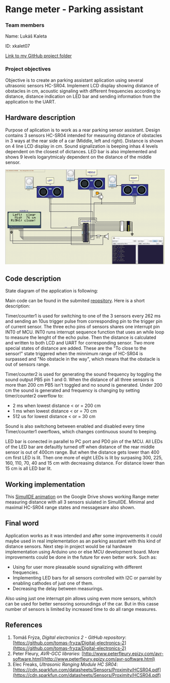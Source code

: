 # Range meter - Parking assistant

### Team members

Name: Lukáš Kaleta

ID: xkalet07

[Link to my GitHub project folder](https://github.com/xkalet07/Digital-electronics-2/tree/master/Labs/project)


### Project objectives

Objective is to create an parking assistant aplication using several ultrasonic sensors HC-SR04. Implement LCD display showing distance of obstacles in cm, acoustic signaling with different frequencies according to distance, distance indication on LED bar and sending information from the application to the UART.


## Hardware description

Purpose of aplication is to work as a rear parking sensor assistant. Design contains 3 sensors HC-SR04 intended for measuring distance of obstacles in 3 ways at the rear side of a car (Middle, left and right). Distance is shown on 4 line LCD display in cm. Sound signalization is beeping inhas 4 levels dependent on the closest of dictances. LED bar is also implemented and shows 9 levels logarytmicaly dependent on the distance of the middle sensor.

![SimulIDE hardware implementation](pictures/SIMUL_SCREEN.png)

## Code description

State diagram of the application is following:



Main code can be found in the submited [reopsitory](https://github.com/xkalet07/Digital-electronics-2/tree/master/Labs/project). Here is a short description:

Timer/counter1 is used for switching to one of the 3 sensors every 262 ms and sending an 10us trigger pulse from corresponding pin to the trigger pin of current sensor. The three echo pins of sensors shares one interrupt pin INT0 of MCU. INT0 runs interrupt sequence function that uses an while loop to measure the lenght of the echo pulse. Then the distance is calculated and written to both LCD and UART for corresponding sensor. Two more special states of distance are added. These are the "To close to the sensor!" state triggered when the minnimum range of HC-SR04 is surpassed and "No obstacle in the way", which means that the obstacle is out of sensors range.

Timer/counter2 is used for generating the sound frequency by toggling the sound output PB5 pin 1 and 0. When the distance of all three sensors is more than 200 cm PB5 isn't toggled and no sound is generated. Under 200 cm the sound is generated and frequency is changing by setting timer/counter2 owerflow to: 
* 2 ms when lowest distance < or = 200 cm
* 1 ms when lowest distance < or = 70 cm
* 512 us for lowest distance < or = 30 cm

Sound is also switchong between enabled and disabled every time Timer/counter1 owerflows, which changes continuous sound to beeping.

LED bar is conected in parallel to PC port and PD0 pin of the MCU. All LEDs of the LED bar are defaultly turned off when distance of the rear middle sensor is out of 400cm range. But when the distance gets lower than 400 cm first LED is lit. Then one more of eight LEDs is lit by surpasing 300, 225, 160, 110, 70, 40 and 15 cm with decreasing distance. For distance lower than 15 cm is all LED bar lit.


## Working implementation
 
This [SimulIDE animation](https://drive.google.com/file/d/1f0zGHIspRO2NkcSvr-2a4LHuSn9AlJhj/view?usp=sharing) on the Google Drive shows working Range meter measuring distance with all 3 sensors siulated in SimulIDE. Minimal and maximal HC-SR04 range states and messagesare also shown.

## Final word

Application works as it was intended and after some improvements it could maybe used in real implementation as an parking assstant with this kind of distance sensors. Next step in project would be ral hardware implementation using Arduino uno or else MCU development board. More improvements could be done in the future for even better work. Such as: 
* Using for user more pleasable sound signalizing with different frequencies.
* Implementing LED bars for all sensors controlled with I2C or parralel by enabling cathodes of just one of them.
* Decreasing the delay between measurings.

Also using just one interrupt pin allows using even more sensors, whitch can be used for better sensoring soroundings of the car. But in this casse number of sensors is limited by increased time to do all range measures. 


## References

1. Tomáš Frýza, *Digital electronics 2 - GitHub repository*: [https://github.com/tomas-fryza/Digital-electronics-2](https://github.com/tomas-fryza/Digital-electronics-2)
2. Peter Fleury, *AVR-GCC libraries*: [http://www.peterfleury.epizy.com/avr-software.html](http://www.peterfleury.epizy.com/avr-software.html)
3. Elec Freaks, *Ultrasonic Ranging Module HC SR04*: [https://cdn.sparkfun.com/datasheets/Sensors/Proximity/HCSR04.pdf](https://cdn.sparkfun.com/datasheets/Sensors/Proximity/HCSR04.pdf)
